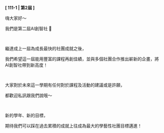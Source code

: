 **[ 111-1 | 第2屆 ]**

嗨大家好～

我們是第二屆AI創智社 🚀

&nbsp;

繼達成上一屆為成長最快的社團成就之後，

我們希望這一屆能用豐富的課程再創佳績，並與多個社團合作推出嶄新的企畫，將AI創智社帶到新高度！

&nbsp;

大家對於未來這一學期有任何對於課程及活動的建議或是許願，

都歡迎私訊跟我們說哦～

&nbsp;

新的學年、新的目標，

期待我們可以踩在過去累積的成就上往成為最大的學藝性社團目標邁進！
